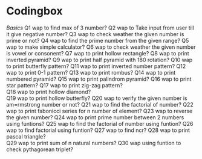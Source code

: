 # Codingbox

*Basics*
        Q1 wap to find max of 3 number?
        Q2 wap to Take input from user till it give negative number?
        Q3 wap to check weather the given number is prime or not?
        Q4 wap to find the prime number from the given range?
        Q5 wap to make simple calculator?
        Q6 wap to check weather the given number is vowel or consonent?
        Q7 wap to print hollow rectangle?
        Q8 wap to print inverted pyramid?
        Q9 wap to print half pyramid with 180 rotation?
       Q10 wap to print butterfly pattern?
       Q11 wap to print inverted number pattern?
       Q12 wap to print 0-1 pattern?
       Q13 wap to print rombus?
       Q14 wap to print numbered pyramid?
       Q15 wap to print palindrom pyramid?
       Q16 wap to print star pattern?
       Q17 wap to print zig-zag pattern?  
       Q18 wap to print hollow diamond?   
       Q19 wap to print hollow butterfly?
       Q20 wap to verify the given number is am=rmstrong number or not?
       Q21 wap to find the factorial of number?
       Q22 wap to print fabonicci series for n number of element?
       Q23 wap to reverse the given number?
       Q24 wap to print prime number between 2 numbers using funtions?
       Q25 wap to find the factorial of number using funtion?
       Q26 wap to find factorial using funtion?
       Q27 wap to find ncr?
       Q28 wap to print pascal triangle?   
       Q29 wap to print sum of n natural numbers?
       Q30 wap using funtion to check pythagorean triplet?
